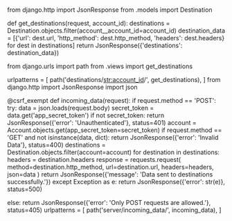 #
from django.http import JsonResponse
from .models import Destination

def get_destinations(request, account_id):
    destinations = Destination.objects.filter(account__account_id=account_id)
    destination_data = [{'url': dest.url, 'http_method': dest.http_method, 'headers': dest.headers} for dest in destinations]
    return JsonResponse({'destinations': destination_data})


from django.urls import path
from .views import get_destinations

urlpatterns = [
    path('destinations/<str:account_id>/', get_destinations),
]
from django.http import JsonResponse
import json

@csrf_exempt
def incoming_data(request):
    if request.method == 'POST':
        try:
            data = json.loads(request.body)
            secret_token = data.get('app_secret_token')
            if not secret_token:
                return JsonResponse({'error': 'Unauthenticated'}, status=401)
            account = Account.objects.get(app_secret_token=secret_token)
            if request.method == 'GET' and not isinstance(data, dict):
                return JsonResponse({'error': 'Invalid Data'}, status=400)
            destinations = Destination.objects.filter(account=account)
            for destination in destinations:
                headers = destination.headers
                response = requests.request(
                    method=destination.http_method,
                    url=destination.url,
                    headers=headers,
                    json=data
                )
        return JsonResponse({'message': 'Data sent to destinations successfully.'})
        except Exception as e:
        return JsonResponse({'error': str(e)}, status=500)

else:
return JsonResponse({'error': 'Only POST requests are allowed.'}, status=405)
urlpatterns = [
    path('server/incoming_data/', incoming_data),
]

